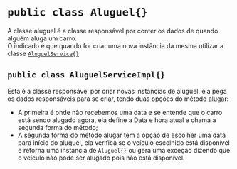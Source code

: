 # `public class Aluguel{}`

A classe aluguel é a classe responsável por conter os dados de quando alguém aluga um carro.  
O indicado é que quando for criar uma nova instância da mesma utilizar a classe [`AluguelService{}`](src/br/edu/g2/locacaoDeVeiculos/service/impl/AluguelServiceImpl.java)

## `public class AluguelServiceImpl{}`
Esta é a classe responsável por criar novas instâncias de aluguel, ela pega os dados responsáveis para se criar, tendo duas opções do método alugar:
* A primeira é onde não recebemos uma data e se entende que o carro está sendo alugado agora, ela define a Data e hora atual e chama a segunda forma do método;
* A segunda forma do método alugar tem a opção de escolher uma data para início do aluguel, ela verifica se o veículo escolhido está disponível e retorna uma instancia de `Aluguel{}` ou gera uma exceção dizendo que o veículo não pode ser alugado pois não está disponível.